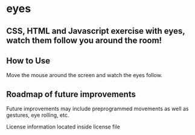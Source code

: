 # eyes
## CSS, HTML and Javascript exercise with eyes, watch them follow you around the room!

## How to Use
Move the mouse around the screen and watch the eyes follow.

## Roadmap of future improvements
Future improvements may include preprogrammed movements as well as gestures, eye rolling, etc.

License information located inside license file
